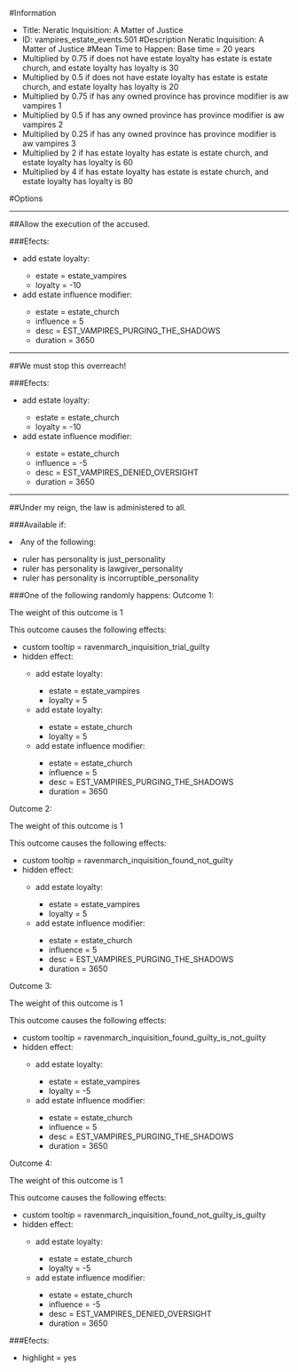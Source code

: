 #Information
 - Title: Neratic Inquisition: A Matter of Justice
 - ID: vampires_estate_events.501
#Description
Neratic Inquisition: A Matter of Justice
#Mean Time to Happen:
Base time = 20 years
 - Multiplied by 0.75 if does not have estate loyalty has estate is estate church, and estate loyalty has loyalty is 30
 - Multiplied by 0.5 if does not have estate loyalty has estate is estate church, and estate loyalty has loyalty is 20
 - Multiplied by 0.75 if has any owned province has province modifier is aw vampires 1
 - Multiplied by 0.5 if has any owned province has province modifier is aw vampires 2
 - Multiplied by 0.25 if has any owned province has province modifier is aw vampires 3
 - Multiplied by 2 if has estate loyalty has estate is estate church, and estate loyalty has loyalty is 60
 - Multiplied by 4 if has estate loyalty has estate is estate church, and estate loyalty has loyalty is 80

#Options

___
##Allow the execution of the accused.

###Efects:<ul><li>add estate loyalty:</li><ul><li>estate = estate_vampires</li><li>loyalty = -10</li></ul><li>add estate influence modifier:</li><ul><li>estate = estate_church</li><li>influence = 5</li><li>desc = EST_VAMPIRES_PURGING_THE_SHADOWS</li><li>duration = 3650</li></ul></ul>

___
##We must stop this overreach!

###Efects:<ul><li>add estate loyalty:</li><ul><li>estate = estate_church</li><li>loyalty = -10</li></ul><li>add estate influence modifier:</li><ul><li>estate = estate_church</li><li>influence = -5</li><li>desc = EST_VAMPIRES_DENIED_OVERSIGHT</li><li>duration = 3650</li></ul></ul>

___
##Under my reign, the law is administered to all.

###Available if:
<li>Any of the following:</li><ul><li>ruler has personality is just_personality</li><li>ruler has personality  is lawgiver_personality</li><li>ruler has personality   is incorruptible_personality</li></ul>

###One of the following randomly happens:
Outcome 1:

The weight of this outcome is 1

This outcome causes the following effects:<ul><li>custom tooltip = ravenmarch_inquisition_trial_guilty</li><li>hidden effect:</li><ul><li>add estate loyalty:</li><ul><li>estate = estate_vampires</li><li>loyalty = 5</li></ul><li>add estate loyalty:</li><ul><li>estate = estate_church</li><li>loyalty = 5</li></ul><li>add estate influence modifier:</li><ul><li>estate = estate_church</li><li>influence = 5</li><li>desc = EST_VAMPIRES_PURGING_THE_SHADOWS</li><li>duration = 3650</li></ul></ul></ul>
Outcome 2:

The weight of this outcome is 1

This outcome causes the following effects:<ul><li>custom tooltip = ravenmarch_inquisition_found_not_guilty</li><li>hidden effect:</li><ul><li>add estate loyalty:</li><ul><li>estate = estate_vampires</li><li>loyalty = 5</li></ul><li>add estate influence modifier:</li><ul><li>estate = estate_church</li><li>influence = 5</li><li>desc = EST_VAMPIRES_PURGING_THE_SHADOWS</li><li>duration = 3650</li></ul></ul></ul>
Outcome 3:

The weight of this outcome is 1

This outcome causes the following effects:<ul><li>custom tooltip = ravenmarch_inquisition_found_guilty_is_not_guilty</li><li>hidden effect:</li><ul><li>add estate loyalty:</li><ul><li>estate = estate_vampires</li><li>loyalty = -5</li></ul><li>add estate influence modifier:</li><ul><li>estate = estate_church</li><li>influence = 5</li><li>desc = EST_VAMPIRES_PURGING_THE_SHADOWS</li><li>duration = 3650</li></ul></ul></ul>
Outcome 4:

The weight of this outcome is 1

This outcome causes the following effects:<ul><li>custom tooltip = ravenmarch_inquisition_found_not_guilty_is_guilty</li><li>hidden effect:</li><ul><li>add estate loyalty:</li><ul><li>estate = estate_church</li><li>loyalty = -5</li></ul><li>add estate influence modifier:</li><ul><li>estate = estate_church</li><li>influence = -5</li><li>desc = EST_VAMPIRES_DENIED_OVERSIGHT</li><li>duration = 3650</li></ul></ul></ul>

###Efects:<ul><li>highlight = yes</li></ul>
